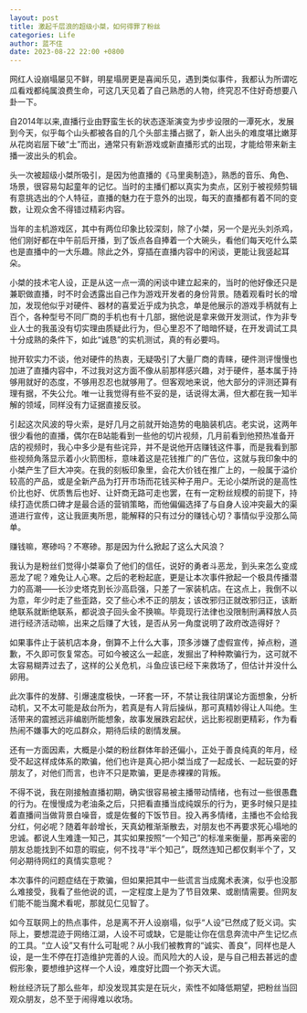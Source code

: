 ```yaml
---
layout: post
title: 激起千层浪的超级小桀，如何得罪了粉丝
categories: Life
author: 蓝不住
date: 2023-08-22 22:00 +0800
---
```


网红人设崩塌屡见不鲜，明星塌房更是喜闻乐见，遇到类似事件，我都认为所谓吃瓜看戏都纯属浪费生命，可这几天见着了自己熟悉的人物，终究忍不住好奇想要八卦一下。

自2014年以来,直播行业由野蛮生长的状态逐渐演变为步步设限的一潭死水，发展到今天，似乎每个山头都被各自的几个头部主播占据了，新人出头的难度堪比嫩芽从花岗岩层下破“土”而出，通常只有新游戏或新直播形式的出现，才能给带来新主播一波出头的机会。

头一次被超级小桀所吸引，是因为他直播的《马里奥制造》，熟悉的音乐、角色、场景，很容易勾起童年的记忆。当时的主播们都以真实为卖点，区别于被视频剪辑有意挑选出的个人特征，直播的魅力在于意外的出现，每天的直播都有着不同的变数，让观众舍不得错过精彩内容。

当年的主机游戏区，其中有两位印象比较深刻，除了小桀，另一个是光头刘杀鸡，他们刚好都在中午前后开播，到了饭点各自捧着一个大碗头，看他们每天吃什么菜也是直播中的一大乐趣。除此之外，穿插在直播内容中的闲谈，更能让我竖起耳朵。

小桀的技术宅人设，正是从这一点一滴的闲谈中建立起来的，当时的他好像还只是兼职做直播，时不时会透露出自己作为游戏开发者的身份背景。随着观看时长的增加，发现他似乎对硬件、器材的喜爱近乎成为执念，单是他展示的游戏手柄就有上百个，各种型号不同厂商的手机也有十几部，据他说是拿来做开发测试，作为非专业人士的我虽没有切实理由质疑此行为，但心里忍不了暗暗怀疑，在开发调试工具十分成熟的条件下，如此“诚恳”的实机测试，真的有必要吗。

抛开软实力不谈，他对硬件的热衷，无疑吸引了大量厂商的青睐，硬件测评慢慢也加进了直播内容中，不过我对这方面不像从前那样感兴趣，对于硬件，基本属于持够用就好的态度，不够用忍忍也就够用了。但客观地来说，他大部分的评测还算有理有据，不失公允。唯一让我觉得有些不妥的是，话说得太满，但大都在我一知半解的领域，同样没有力证据直接反驳。

引起这次风波的导火索，是好几月之前就开始造势的电脑装机店。老实说，这两年很少看他的直播，偶尔在B站能看到一些他的切片视频，几月前看到他预热准备开店的视频时，我心中多少是有些诧异，并不是说他开店赚钱这件事，而是我看到那些视频角落显示着小火箭图标，意味着这是花钱推广的广告位，这就与我印象中的小桀产生了巨大冲突。在我的刻板印象里，会花大价钱在推广上的，一般属于溢价较高的产品，或是全新产品为打开市场而花钱买种子用户。无论小桀所说的是高性价比也好、优质售后也好、让奸商无路可走也罢，在有一定粉丝规模的前提下，持续打造优质口碑才是最合适的营销策略，而他偏偏选择了与自身人设冲突最大的渠道进行宣传，这让我匪夷所思，能解释的只有过分的赚钱心切？事情似乎没那么简单。

赚钱嘛，寒碜吗？不寒碜。那是因为什么掀起了这么大风浪？

我认为是粉丝们觉得小桀辜负了他们的信任，说好的勇者斗恶龙，到头来怎么变成恶龙了呢？难免让人心寒。之后的老粉起底，更是让本次事件掀起一个极具传播潜力的高潮——长沙史塔克到长沙高启强，只差了一家装机店。在这点上，我倒不以为意，年少时走了些歪路，交了些心术不正的朋友；该改邪归正就改邪归正，该断绝联系就断绝联系，都说浪子回头金不换嘛。毕竟现行法律也没限制刑满释放人员进行经济活动嘛，出来之后赚了大钱，是否从另一角度说明了政府改造得好？

如果事件止于装机店本身，倒算不上什么大事，顶多涉嫌了虚假宣传，掉点粉，道歉，不久即可恢复常态。可如今被这么一起底，发掘出了种种欺骗行为，这可就不太容易糊弄过去了，这样的公关危机，斗鱼应该已经下来救场了，但估计并没什么卵用。

此次事件的发酵、引爆速度极快，一环套一环，不禁让我往阴谋论方面想象，分析动机，又不太可能是敌台所为，若真是有人背后操纵，那可真精妙得让人叫绝。生活带来的震撼远非编剧所能想象，故事发展跌宕起伏，远比影视剧更精彩，作为看热闹不嫌事大的吃瓜群众，期待后续的剧情发展。

还有一方面因素，大概是小桀的粉丝群体年龄还偏小，正处于善良纯真的年月，经受不起这样成体系的欺骗，他们也许是真心把小桀当成了一起成长、一起玩耍的好朋友了，对他们而言，也许不只是欺骗，更是赤裸裸的背叛。

不得不说，我在刚接触直播初期，确实很容易被主播带动情绪，也有过一些很愚蠢的行为。在慢慢成为老油条之后，只把看直播当成纯娱乐的行为，更多时候只是挂着直播间当做背景白噪音，或是佐餐的下饭节目。投入再多情绪，主播也不会给我分红，何必呢？随着年龄增长，天真幼稚渐渐散去，对朋友也不再要求死心塌地的忠诚。都说人生难逢一知己，其实如果按照“一个知己”的标准来衡量，那再亲密的朋友总能找到不如意的瑕疵，何不找寻“半个知己”，既然连知己都仅剩半个了，又何必期待网红的真情实意呢？

本次事件的问题症结在于欺骗，但如果把其中一些谎言当成魔术表演，似乎也没那么难接受，我看了些他说的谎，一定程度上是为了节目效果、或剧情需要。但网友们能不能当魔术看呢，那就见仁见智了。

如今互联网上的热点事件，总是离不开人设崩塌，似乎“人设”已然成了贬义词。实际上，要想混迹于网络江湖，人设不可或缺，它是能让你在信息奔流中产生记忆点的工具。“立人设”又有什么可耻呢？从小我们被教育的“诚实、善良”，同样也是人设，是一生不停在打造维护完善的人设。而风险大的人设，是与自己相去甚远的虚假形象，要想维护这样一个人设，难度好比圆一个弥天大谎。

粉丝经济玩了那么些年，却没发现其实是在玩火，索性不如降低期望，把粉丝当回观众朋友，总不至于闹得难以收场。
